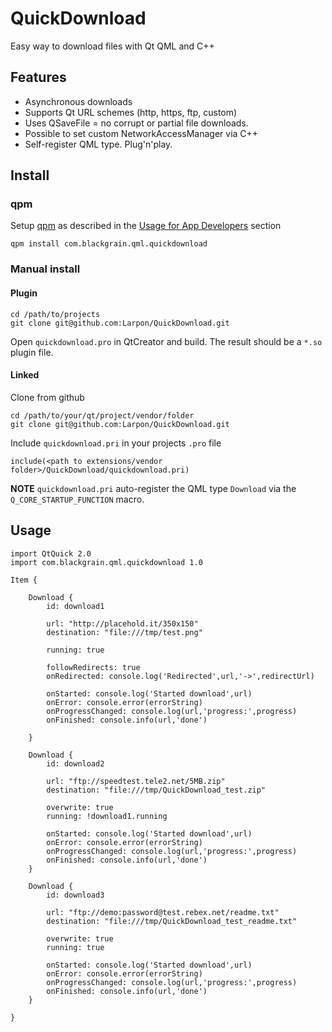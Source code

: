 # QuickDownload
Easy way to download files with Qt QML and C++

## Features
* Asynchronous downloads
* Supports Qt URL schemes (http, https, ftp, custom)
* Uses QSaveFile = no corrupt or partial file downloads.
* Possible to set custom NetworkAccessManager via C++
* Self-register QML type. Plug'n'play.

## Install

### qpm
Setup [qpm](https://github.com/Cutehacks/qpm) as described in the [Usage for App Developers](https://github.com/Cutehacks/qpm#usage-for-app-developers) section
```
qpm install com.blackgrain.qml.quickdownload
```

### Manual install

#### Plugin
```
cd /path/to/projects
git clone git@github.com:Larpon/QuickDownload.git
```
Open `quickdownload.pro` in QtCreator and build.
The result should be a `*.so` plugin file.

#### Linked

Clone from github
```
cd /path/to/your/qt/project/vendor/folder
git clone git@github.com:Larpon/QuickDownload.git
```

Include `quickdownload.pri` in your projects `.pro` file
```
include(<path to extensions/vendor folder>/QuickDownload/quickdownload.pri)
```

**NOTE**
`quickdownload.pri` auto-register the QML type `Download` via the `Q_CORE_STARTUP_FUNCTION` macro.


## Usage

```
import QtQuick 2.0
import com.blackgrain.qml.quickdownload 1.0

Item {

    Download {
        id: download1

        url: "http://placehold.it/350x150"
        destination: "file:///tmp/test.png"

        running: true

        followRedirects: true
        onRedirected: console.log('Redirected',url,'->',redirectUrl)

        onStarted: console.log('Started download',url)
        onError: console.error(errorString)
        onProgressChanged: console.log(url,'progress:',progress)
        onFinished: console.info(url,'done')

    }

    Download {
        id: download2

        url: "ftp://speedtest.tele2.net/5MB.zip"
        destination: "file:///tmp/QuickDownload_test.zip"

        overwrite: true
        running: !download1.running

        onStarted: console.log('Started download',url)
        onError: console.error(errorString)
        onProgressChanged: console.log(url,'progress:',progress)
        onFinished: console.info(url,'done')
    }

    Download {
        id: download3

        url: "ftp://demo:password@test.rebex.net/readme.txt"
        destination: "file:///tmp/QuickDownload_test_readme.txt"

        overwrite: true
        running: true

        onStarted: console.log('Started download',url)
        onError: console.error(errorString)
        onProgressChanged: console.log(url,'progress:',progress)
        onFinished: console.info(url,'done')
    }

}
```
